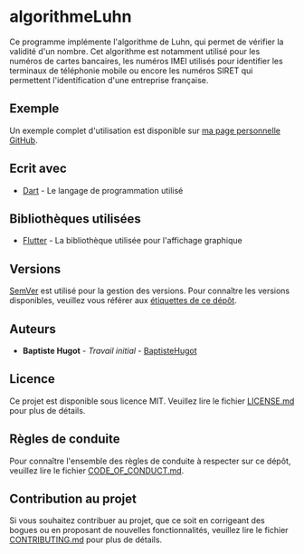 # algorithmeLuhn
Ce programme implémente l'algorithme de Luhn, qui permet de vérifier la validité d'un nombre. Cet algorithme est notamment utilisé pour les numéros de cartes bancaires, les numéros IMEI utilisés pour identifier les terminaux de téléphonie mobile ou encore les numéros SIRET qui permettent l'identification d'une entreprise française.

## Exemple
Un exemple complet d'utilisation est disponible sur [ma page personnelle GitHub](https://baptistehugot.github.io/algorithmeLuhn/web).

## Ecrit avec
* [Dart](https://www.dartlang.org/guides/language) - Le langage de programmation utilisé

## Bibliothèques utilisées
* [Flutter](https://flutter.dev/docs) - La bibliothèque utilisée pour l'affichage graphique

## Versions
[SemVer](http://semver.org/) est utilisé pour la gestion des versions. Pour connaître les versions disponibles, veuillez vous référer aux [étiquettes de ce dépôt](https://github.com/BaptisteHugot/algorithmeLuhn/releases/).

## Auteurs
* **Baptiste Hugot** - *Travail initial* - [BaptisteHugot](https://github.com/BaptisteHugot)

## Licence
Ce projet est disponible sous licence MIT. Veuillez lire le fichier [LICENSE.md](LICENSE.md) pour plus de détails.

## Règles de conduite
Pour connaître l'ensemble des règles de conduite à respecter sur ce dépôt, veuillez lire le fichier [CODE_OF_CONDUCT.md](CODE_OF_CONDUCT.md).

## Contribution au projet
Si vous souhaitez contribuer au projet, que ce soit en corrigeant des bogues ou en proposant de nouvelles fonctionnalités, veuillez lire le fichier [CONTRIBUTING.md](CONTRIBUTING.md) pour plus de détails.
